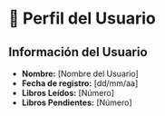 # 👤 Perfil del Usuario

## Información del Usuario
- **Nombre:** [Nombre del Usuario]
- **Fecha de registro:** [dd/mm/aa]
- **Libros Leídos:** [Número]
- **Libros Pendientes:** [Número]
